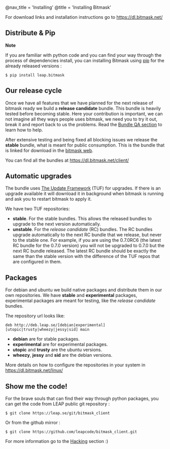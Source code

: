 @nav_title = 'Installing'
@title = 'Installing Bitmask'

For download links and installation instructions go to https://dl.bitmask.net/

Distribute & Pip
----------------

**Note**

If you are familiar with python code and you can find your way through the
process of dependencies install, you can installing Bitmask using [pip](http://www.pip-installer.org/)
for the already released versions :

    $ pip install leap.bitmask

Our release cycle
-----------------

Once we have all features that we have planned for the next release of bitmask
ready we build a **release candidate** bundle. This bundle is heavily tested
before becoming stable. Here your contribution is important, we can not imagine
all they ways people uses bitmask, we need you to try it out, break it and
report back to us the problems. Read the [Bundle QA
section](/docs/client/bundle-testing) to learn how to help.

After extensive testing and being fixed all blocking issues we release the
**stable** bundle, what is meant for public consumption. This is the bundle that
is linked for download in the [bitmask web](https://bitmask.net/).

You can find all the bundles at https://dl.bitmask.net/client/

Automatic upgrades
------------------

The bundle uses [The Update Framework](http://theupdateframework.com/) (TUF) for
upgrades. If there is an upgrade available it will download it in background
when bitmask is running and ask you to restart bitmask to apply it.

We have two TUF repositories:
- **stable**. For the stable bundles. This allows the released bundles to
  upgrade to the next version automatically.
- **unstable**. For the *release candidate* (RC) bundles. The RC bundles upgrade
  automatically to the next RC bundle that we release, but never to the stable
  one. For example, if you are using the 0.7.0RC6 (the latest RC bundle for the
  0.7.0 version) you will not be upgraded to 0.7.0 but the next RC bundle
  released. The latest RC bundle should be exactly the same than the stable
  version with the difference of the TUF repos that are configured in them.

Packages
--------

For debian and ubuntu we build native packages and distribute them in our own
repositories. We have **stable** and **experimental** packages, experimental
packages are meant for testing, like the *release candidate* bundles.

The repository url looks like:

	deb http://deb.leap.se/[debian|experimental] [utopic|trusty|wheezy|jessy|sid] main

- **debian** are for stable packages.
- **experimental** are for experimental packages.
- **utopic** and **trusty** are the ubuntu versions.
- **wheezy**, **jessy** and **sid** are the debian versions.

More details on how to configure the repositories in your system in
https://dl.bitmask.net/linux/

Show me the code!
-----------------

For the brave souls that can find their way through python packages, you can
get the code from LEAP public git repository :

    $ git clone https://leap.se/git/bitmask_client

Or from the github mirror :

    $ git clone https://github.com/leapcode/bitmask_client.git

For more information go to the [Hacking](client/dev-environment) section :)

